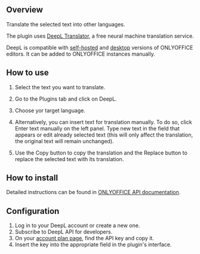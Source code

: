 ## Overview

Translate the selected text into other languages.

The plugin uses [DeepL Translator](https://www.deepl.com/translator), a free neural machine translation service.

DeepL is compatible with [self-hosted](https://github.com/ONLYOFFICE/DocumentServer) and [desktop](https://github.com/ONLYOFFICE/DesktopEditors) versions of ONLYOFFICE editors. It can be added to ONLYOFFICE instances manually.

## How to use

1. Select the text you want to translate.

2. Go to the Plugins tab and click on DeepL.

3. Choose yor target language.

4. Alternatively, you can insert text for translation manually. To do so, click Enter text manually on the left panel. Type new text in the field that appears or edit already selected text (this will only affect the translation, the original text will remain unchanged).

5. Use the Copy button to copy the translation and the Replace button to replace the selected text with its translation.

## How to install

Detailed instructions can be found in [ONLYOFFICE API documentation](https://api.onlyoffice.com/plugin/installation).

## Configuration

1. Log in to your DeepL account or create a new one.
2. Subscribe to DeepL API for developers.
3. On your [account plan page](https://www.deepl.com/pro-account/plan), find the API key and copy it.
4. Insert the key into the appropriate field in the plugin's interface.
